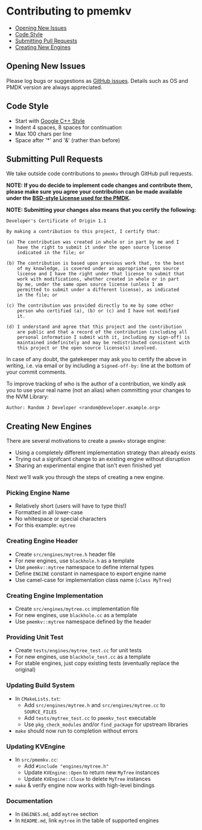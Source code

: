 # Contributing to pmemkv

<ul>
<li><a href="#issues">Opening New Issues</a></li>
<li><a href="#style">Code Style</a></li>
<li><a href="#pull_requests">Submitting Pull Requests</a></li>
<li><a href="#engines">Creating New Engines</a></li>
</ul>

<a name="issues"></a>

Opening New Issues
------------------

Please log bugs or suggestions as [GitHub issues](https://github.com/pmem/pmemkv/issues).
Details such as OS and PMDK version are always appreciated.

<a name="style"></a>

Code Style
----------

* Start with [Google C++ Style](https://google.github.io/styleguide/cppguide.html)
* Indent 4 spaces, 8 spaces for continuation
* Max 100 chars per line
* Space after '*' and '&' (rather than before)

<a name="pull_requests"></a>

Submitting Pull Requests
------------------------

We take outside code contributions to `pmemkv` through GitHub pull requests.

**NOTE: If you do decide to implement code changes and contribute them,
please make sure you agree your contribution can be made available
under the [BSD-style License used for the PMDK](https://github.com/pmem/pmdk/blob/master/LICENSE).**

**NOTE: Submitting your changes also means that you certify the following:**

```
Developer's Certificate of Origin 1.1

By making a contribution to this project, I certify that:

(a) The contribution was created in whole or in part by me and I
    have the right to submit it under the open source license
    indicated in the file; or

(b) The contribution is based upon previous work that, to the best
    of my knowledge, is covered under an appropriate open source
    license and I have the right under that license to submit that
    work with modifications, whether created in whole or in part
    by me, under the same open source license (unless I am
    permitted to submit under a different license), as indicated
    in the file; or

(c) The contribution was provided directly to me by some other
    person who certified (a), (b) or (c) and I have not modified
    it.

(d) I understand and agree that this project and the contribution
    are public and that a record of the contribution (including all
    personal information I submit with it, including my sign-off) is
    maintained indefinitely and may be redistributed consistent with
    this project or the open source license(s) involved.
```

In case of any doubt, the gatekeeper may ask you to certify the above in writing,
i.e. via email or by including a `Signed-off-by:` line at the bottom
of your commit comments.

To improve tracking of who is the author of a contribution, we kindly ask you
to use your real name (not an alias) when committing your changes to the NVM Library:
```
Author: Random J Developer <random@developer.example.org>
```

<a name="engines"></a>

Creating New Engines
--------------------

There are several motivations to create a `pmemkv` storage engine:

* Using a completely different implementation strategy than already exists
* Trying out a signifcant change to an existing engine without disruption
* Sharing an experimental engine that isn't even finished yet

Next we'll walk you through the steps of creating a new engine.

### Picking Engine Name

* Relatively short (users will have to type this!)
* Formatted in all lower-case
* No whitespace or special characters
* For this example: `mytree`

### Creating Engine Header

* Create `src/engines/mytree.h` header file
* For new engines, use `blackhole.h` as a template
* Use `pmemkv::mytree` namespace to define internal types
* Define `ENGINE` constant in namespace to export engine name
* Use camel-case for implementation class name (`class MyTree`)

### Creating Engine Implementation

* Create `src/engines/mytree.cc` implementation file
* For new engines, use `blackhole.cc` as a template
* Use `pmemkv::mytree` namespace defined by the header

### Providing Unit Test

* Create `tests/engines/mytree_test.cc` for unit tests
* For new engines, use `blackhole_test.cc` as a template
* For stable engines, just copy existing tests (eventually replace the original)

### Updating Build System

* In `CMakeLists.txt`:
    * Add `src/engines/mytree.h` and `src/engines/mytree.cc` to `SOURCE_FILES`
    * Add `tests/mytree_test.cc` to `pmemkv_test` executable
    * Use `pkg_check_modules` and/or `find_package` for upstream libraries
* `make` should now run to completion without errors

### Updating KVEngine

* In `src/pmemkv.cc`:
    * Add `#include "engines/mytree.h"`
    * Update `KVEngine::Open` to return new `MyTree` instances
    * Update `KVEngine::Close` to delete `MyTree` instances
* `make` & verify engine now works with high-level bindings

### Documentation

* In `ENGINES.md`, add `mytree` section
* In `README.md`, link `mytree` in the table of supported engines
